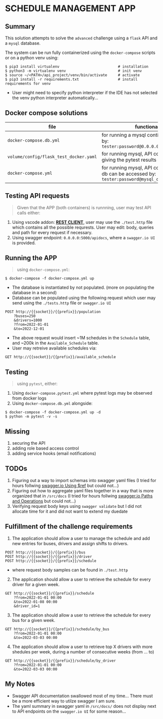 # SCHEDULE MANAGEMENT APP

## Summary
This solution attempts to solve the `advanced` challenge using a `flask` API and a `mysql` database.

The system can be run fully containerized using the `docker-compose` scripts or on a python venv using:
```shell
$ pip3 install virtualenv                           # installation
$ python3 -m virtualenv venv                        # init venv
$ source ~/<PATH>/api_project/venv/bin/activate     # activate
$ pip3 install -r requirements.txt                  # install requirements for venv
```
* User might need to specify python interpreter if the IDE has not selected the venv python interpreter automatically...

## Docker compose solutions
| file | functionality |
| --- | --- |
| `docker-compose.db.yml` | for running a mysql contianer accessible by: `tester:password@0.0.0.0:3306/Schedules` |
| `volume/config/flask_test_docker.yaml` | for running mysql, API containers and giving the pytest results defined in `tests/` |
| `docker-compose.yml` | for running mysql, API containers where db can be accessed by: `tester:password@mysql_db:3306/Schedules` |

## Testing API requests
> Given that the APP (both containers) is runnning, user may test API calls either:
1. Using vscode addon: [__REST CLIENT__](https://marketplace.visualstudio.com/items?), user may use the `./test.http` file which contains all the possible requrests. User may edit: body, queries and path for every request if necessary.
2. Using swagger endpoint: `0.0.0.0:5000/apidocs`, where a `swagger.io UI` is provided.

## Running the APP
> using `docker-compose.yml`:
```
$ docker-compose -f docker-compose.yml up
```
* The database is instantiated by not populated. (more on populating the database in a second)
* Database can be populated using the following request which user may send using the `./tests.http` file or `swagger.io UI`
```text
POST http://{{socket}}/{{prefix}}/population
    ?buses=250
    &drivers=1000
    ?from=2022-01-01
    &to=2022-12-01
```
* The above request would insert ~1M schedules in the `Schedule` table, and ~200k in the `Available_Schedule` table.
* User may retreive available schedules via:
```
GET http://{{socket}}/{{prefix}}/available_schedule
```

## Testing
> using `pytest`, either:
1. Using `docker-compose.pytest.yml` where pytest logs may be observed from docker logs
2. Using `docker-compose.db.yml` alongside:
```shell
$ docker-compose -f docker-compose.yml up -d
$ python -m pytest -v -s
```

## Missing
1. securing the API
2. adding role based access control
1. adding service hooks (email notifications)

## TODOs
1. Figuring out a way to import schemas into swagger yaml files (I tried for hours follwing [swagger.io Using $ref](https://swagger.io/docs/specification/using-ref/) but could not...)
2. Figuring out how to aggregate yaml files together in a way that is more organized that in `/src/docs` (I tried for hours follwing [swagger.io Paths and Operations](https://swagger.io/docs/specification/paths-and-operations/) but could not...)
3. Verifying request body keys using `swagger validate` but I did not allocate time for it and did not want to extend my duedate

## Fulfillment of the challenge requirements
1. The application should allow a user to manage the schedule and add new entries for buses, drivers and assign shifts to drivers.
```
POST http://{{socket}}/{{prefix}}/bus
POST http://{{socket}}/{{prefix}}/driver
POST http://{{socket}}/{{prefix}}/schedule
```
* where request body samples can be found in `./test.http`

2. The application should allow a user to retrieve the schedule for every driver for a given week.
```
GET http://{{socket}}/{{prefix}}/schedule
    ?from=2022-01-01 00:00
    &to=2022-01-08 00:00
    &driver_id=1
```
3. The application should allow a user to retrieve the schedule for every bus for a given week.
```
GET http://{{socket}}/{{prefix}}/schedule/by_bus
    ?from=2022-01-01 00:00
    &to=2022-03-03 00:00
```
4. The application should allow a user to retrieve top X drivers with more shedules per week, during a number of consecutive weeks (from ... to)
```
GET http://{{socket}}/{{prefix}}/schedule/by_driver
    ?from=2022-01-01 00:00
    &to=2022-03-03 00:00
```

## My Notes
* Swagger API documentation swallowed most of my time... There must be a more efficient way to utilze swagger I am sure.
* The yaml summary in swagger yaml in `/src/docs/` does not display next to API endpoints on the `swagger.io UI` for some reason...
